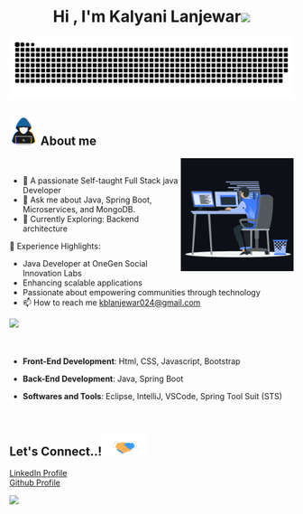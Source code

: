 <h1 align="center"><b>Hi , I'm Kalyani Lanjewar</b><img src="https://media.giphy.com/media/hvRJCLFzcasrR4ia7z/giphy.gif" width="35"></h1>

<!--- snake -->
<div align="center">
  <img  src="https://raw.githubusercontent.com/b1ink0/b1ink0/main/assets/grid-snake.svg"
       alt="snake" /></a>
</div>

## <picture><img src = "https://raw.githubusercontent.com/b1ink0/b1ink0/main/assets/about_me.gif" width = 50px></picture> **About me**

<p><img align="right" src="https://raw.githubusercontent.com/b1ink0/b1ink0/main/assets/animation_500.gif" alt="adam-pw" width="200"/></p>

<br>

- 🔭 A passionate Self-taught Full Stack java Developer
- 💬 Ask me about Java, Spring Boot, Microservices, and MongoDB.
- 🌱 Currently Exploring: Backend architecture

🚀 Experience Highlights:
- Java Developer at OneGen Social Innovation Labs
- Enhancing scalable applications
- Passionate about empowering communities through technology
- 📫 How to reach me kblanjewar024@gmail.com

<img src="https://user-images.githubusercontent.com/73097560/115834477-dbab4500-a447-11eb-908a-139a6edaec5c.gif"><br><br>
<br>

<p align="center">

- **Front-End Development**: Html, CSS, Javascript, Bootstrap

  
- **Back-End Development**: Java, Spring Boot

  
<!--
- **Languages**:


- **Cloud Hosting**:
---->
 

- **Softwares and Tools**: Eclipse, IntelliJ, VSCode, Spring Tool Suit (STS)


</p>

<br>




## <b> Let's Connect..!</b><img src="https://raw.githubusercontent.com/b1ink0/b1ink0/main/assets/handshake.gif" width ="80">

<a href="https://www.linkedin.com/in/kalyanilanjewar/" target="_blank">LinkedIn Profile</a>
<br>
<a href="https://github.com/kalyanilanjewar" target="_blank">Github Profile</a>
<br>
<div align='left'>


<img src="https://user-images.githubusercontent.com/73097560/115834477-dbab4500-a447-11eb-908a-139a6edaec5c.gif">
<br>
<br>
 <!------------------------------------------------->
<!---
### Hey There <img src="https://media.giphy.com/media/hvRJCLFzcasrR4ia7z/giphy.gif" width="25px"> 
 <a href="https://twitter.com/kalyani_2419">
  <img align="left" alt="Kalyani Lanjewar | Twitter" width="22px" src="https://raw.githubusercontent.com/peterthehan/peterthehan/master/assets/twitter.svg" />
</a>
 <a href="https://www.linkedin.com/in/kalyanilanjewar/">
  <img align="left" alt="Kalyani's LinkedIN" width="22px" src="https://raw.githubusercontent.com/peterthehan/peterthehan/master/assets/linkedin.svg" />
</a> 

 <br />
 <br />
 
 Hi, I'm [Kalyani Lanjewar]()
 
 - 👀 I’m interested in Explore topics
 - 🌱 I’m currently working on Java
 - 💞️ I’m looking to collaborate on ...
 - 📫 How to reach me kblanjewar024@gmail.com
--->
<!---
Kalyani2419/Kalyani2419 is a ✨ special ✨ repository because its `README.md` (this file) appears on your GitHub profile.
You can click the Preview link to take a look at your changes.
--->


